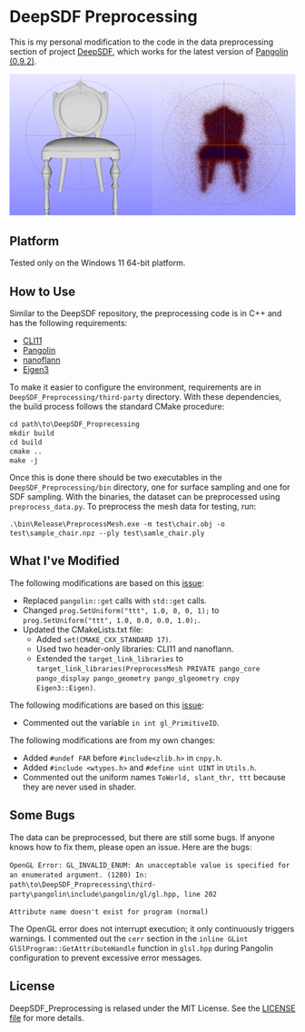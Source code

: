 # DeepSDF Preprocessing

This is my personal modification to the code in the data preprocessing section of project [DeepSDF][1], which works for the latest version of [Pangolin (0.9.2)][2].

![chair](test\chair.png)

## Platform

Tested only on the Windows 11 64-bit platform.

## How to Use

Similar to the DeepSDF repository, the preprocessing code is in C++ and has the following requirements:

- [CLI11][3]
- [Pangolin][2]
- [nanoflann][4]
- [Eigen3][5]


To make it easier to configure the environment, requirements are in `DeepSDF_Preprocessing/third-party` directory. With these dependencies, the build process follows the standard CMake procedure:

```
cd path\to\DeepSDF_Proprecessing
mkdir build
cd build
cmake ..
make -j
```

Once this is done there should be two executables in the `DeepSDF_Preprocessing/bin` directory, one for surface sampling and one for SDF sampling. With the binaries, the dataset can be preprocessed using `preprocess_data.py`. To preprocess the mesh data for testing, run:

```
.\bin\Release\PreprocessMesh.exe -m test\chair.obj -o test\sample_chair.npz --ply test\samle_chair.ply
```

## What I've Modified

The following modifications are based on this [issue][6]:
* Replaced `pangolin::get` calls with `std::get` calls.
* Changed `prog.SetUniform("ttt", 1.0, 0, 0, 1);` to `prog.SetUniform("ttt", 1.0, 0.0, 0.0, 1.0);`.
* Updated the CMakeLists.txt file:
    * Added `set(CMAKE_CXX_STANDARD 17)`.
    * Used two header-only libraries: CLI11 and nanoflann.
    * Extended the `target_link_libraries` to `target_link_libraries(PreprocessMesh PRIVATE pango_core pango_display pango_geometry pango_glgeometry cnpy Eigen3::Eigen)`.

The following modifications are based on this [issue][7]:
* Commented out the variable `in int gl_PrimitiveID`.

The following modifications are from my own changes:
* Added `#undef FAR` before `#include<zlib.h>` in `cnpy.h`.
* Added `#include <wtypes.h>` and `#define uint UINT` in `Utils.h`.
* Commented out the uniform names `ToWorld, slant_thr, ttt` because they are never used in shader.



## Some Bugs

The data can be preprocessed, but there are still some bugs. If anyone knows how to fix them, please open an issue. Here are the bugs:

`OpenGL Error: GL_INVALID_ENUM: An unacceptable value is specified for an enumerated argument. (1280)
In: path\to\DeepSDF_Proprecessing\third-party\pangolin\include\pangolin/gl/gl.hpp, line 202`

`Attribute name doesn't exist for program (normal)`

The OpenGL error does not interrupt execution; it only continuously triggers warnings. I commented out the `cerr` section in the `inline GLint GlSlProgram::GetAttributeHandle` function in `glsl.hpp` during Pangolin configuration to prevent excessive error messages.

## License

DeepSDF_Preprocessing is relased under the MIT License. See the [LICENSE file][8] for more details.


[1]: https://github.com/facebookresearch/DeepSDF
[2]: https://github.com/stevenlovegrove/Pangolin
[3]: https://github.com/CLIUtils/CLI11
[4]: https://github.com/jlblancoc/nanoflann
[5]: https://eigen.tuxfamily.org
[6]: https://github.com/stevenlovegrove/Pangolin/issues/725
[7]: https://github.com/facebookresearch/DeepSDF/issues/35
[8]: https://github.com/Xiaoyanglib/DeepSDF_Preprocessing/blob/main/LICENSE

